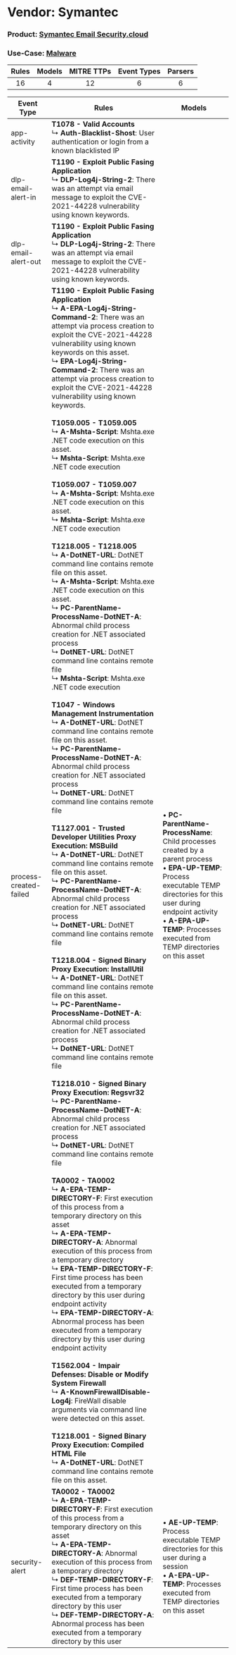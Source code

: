 Vendor: Symantec
================
### Product: [Symantec Email Security.cloud](../ds_symantec_symantec_email_security.cloud.md)
### Use-Case: [Malware](../../../../UseCases/uc_malware.md)

| Rules | Models | MITRE TTPs | Event Types | Parsers |
|:-----:|:------:|:----------:|:-----------:|:-------:|
|  16   |   4    |     12     |      6      |    6    |

| Event Type    | Rules    | Models    |
| ---- | ---- | ---- |
| app-activity    | <b>T1078 - Valid Accounts</b><br> ↳ <b>Auth-Blacklist-Shost</b>: User authentication or login from a known blacklisted IP    |    |
| dlp-email-alert-in     | <b>T1190 - Exploit Public Fasing Application</b><br> ↳ <b>DLP-Log4j-String-2</b>: There was an attempt via email message to exploit the CVE-2021-44228 vulnerability using known keywords.    |    |
| dlp-email-alert-out    | <b>T1190 - Exploit Public Fasing Application</b><br> ↳ <b>DLP-Log4j-String-2</b>: There was an attempt via email message to exploit the CVE-2021-44228 vulnerability using known keywords.    |    |
| process-created-failed | <b>T1190 - Exploit Public Fasing Application</b><br> ↳ <b>A-EPA-Log4j-String-Command-2</b>: There was an attempt via process creation to exploit the CVE-2021-44228 vulnerability using known keywords on this asset.<br> ↳ <b>EPA-Log4j-String-Command-2</b>: There was an attempt via process creation to exploit the CVE-2021-44228 vulnerability using known keywords.<br><br><b>T1059.005 - T1059.005</b><br> ↳ <b>A-Mshta-Script</b>: Mshta.exe .NET code execution on this asset.<br> ↳ <b>Mshta-Script</b>: Mshta.exe .NET code execution<br><br><b>T1059.007 - T1059.007</b><br> ↳ <b>A-Mshta-Script</b>: Mshta.exe .NET code execution on this asset.<br> ↳ <b>Mshta-Script</b>: Mshta.exe .NET code execution<br><br><b>T1218.005 - T1218.005</b><br> ↳ <b>A-DotNET-URL</b>: DotNET command line contains remote file on this asset.<br> ↳ <b>A-Mshta-Script</b>: Mshta.exe .NET code execution on this asset.<br> ↳ <b>PC-ParentName-ProcessName-DotNET-A</b>: Abnormal child process creation for .NET associated process<br> ↳ <b>DotNET-URL</b>: DotNET command line contains remote file<br> ↳ <b>Mshta-Script</b>: Mshta.exe .NET code execution<br><br><b>T1047 - Windows Management Instrumentation</b><br> ↳ <b>A-DotNET-URL</b>: DotNET command line contains remote file on this asset.<br> ↳ <b>PC-ParentName-ProcessName-DotNET-A</b>: Abnormal child process creation for .NET associated process<br> ↳ <b>DotNET-URL</b>: DotNET command line contains remote file<br><br><b>T1127.001 - Trusted Developer Utilities Proxy Execution: MSBuild</b><br> ↳ <b>A-DotNET-URL</b>: DotNET command line contains remote file on this asset.<br> ↳ <b>PC-ParentName-ProcessName-DotNET-A</b>: Abnormal child process creation for .NET associated process<br> ↳ <b>DotNET-URL</b>: DotNET command line contains remote file<br><br><b>T1218.004 - Signed Binary Proxy Execution: InstallUtil</b><br> ↳ <b>A-DotNET-URL</b>: DotNET command line contains remote file on this asset.<br> ↳ <b>PC-ParentName-ProcessName-DotNET-A</b>: Abnormal child process creation for .NET associated process<br> ↳ <b>DotNET-URL</b>: DotNET command line contains remote file<br><br><b>T1218.010 - Signed Binary Proxy Execution: Regsvr32</b><br> ↳ <b>PC-ParentName-ProcessName-DotNET-A</b>: Abnormal child process creation for .NET associated process<br> ↳ <b>DotNET-URL</b>: DotNET command line contains remote file<br><br><b>TA0002 - TA0002</b><br> ↳ <b>A-EPA-TEMP-DIRECTORY-F</b>: First execution of this process from a temporary directory on this asset<br> ↳ <b>A-EPA-TEMP-DIRECTORY-A</b>: Abnormal execution of this process from a temporary directory<br> ↳ <b>EPA-TEMP-DIRECTORY-F</b>: First time process has been executed from a temporary directory by this user during endpoint activity<br> ↳ <b>EPA-TEMP-DIRECTORY-A</b>: Abnormal process has been executed from a temporary directory by this user during endpoint activity<br><br><b>T1562.004 - Impair Defenses: Disable or Modify System Firewall</b><br> ↳ <b>A-KnownFirewallDisable-Log4j</b>: FireWall disable arguments via command line were detected on this asset.<br><br><b>T1218.001 - Signed Binary Proxy Execution: Compiled HTML File</b><br> ↳ <b>A-DotNET-URL</b>: DotNET command line contains remote file on this asset. |  • <b>PC-ParentName-ProcessName</b>: Child processes created by a parent process<br> • <b>EPA-UP-TEMP</b>: Process executable TEMP directories for this user during endpoint activity<br> • <b>A-EPA-UP-TEMP</b>: Processes executed from TEMP directories on this asset |
| security-alert         | <b>TA0002 - TA0002</b><br> ↳ <b>A-EPA-TEMP-DIRECTORY-F</b>: First execution of this process from a temporary directory on this asset<br> ↳ <b>A-EPA-TEMP-DIRECTORY-A</b>: Abnormal execution of this process from a temporary directory<br> ↳ <b>DEF-TEMP-DIRECTORY-F</b>: First time process has been executed from a temporary directory by this user<br> ↳ <b>DEF-TEMP-DIRECTORY-A</b>: Abnormal process has been executed from a temporary directory by this user    |  • <b>AE-UP-TEMP</b>: Process executable TEMP directories for this user during a session<br> • <b>A-EPA-UP-TEMP</b>: Processes executed from TEMP directories on this asset    |